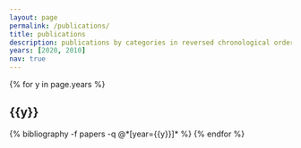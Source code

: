 ```yaml
---
layout: page
permalink: /publications/
title: publications
description: publications by categories in reversed chronological order. generated by jekyll-scholar.
years: [2020, 2010]
nav: true
---
```


<div class="publications">

{% for y in page.years %}
  <h2 class="year">{{y}}</h2>
  {% bibliography -f papers -q @*[year={{y}}]* %}
{% endfor %}

</div>

